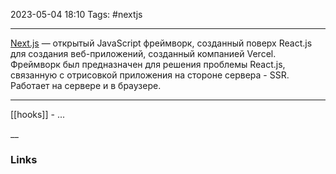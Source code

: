 2023-05-04 18:10
Tags: #nextjs

---
[Next.js](https://nextjs.org/) — открытый JavaScript фреймворк, созданный поверх React.js для создания веб-приложений, созданный компанией Vercel. Фреймворк был предназначен для решения проблемы React.js, связанную с отрисовкой приложения на стороне сервера - SSR. Работает на сервере и в браузере.

---

[[hooks]] - ...

__
### Links
